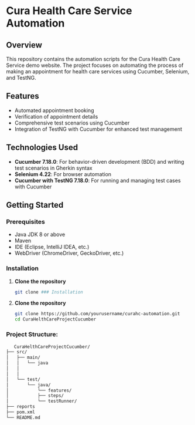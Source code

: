 # Cura Health Care Service Automation

## Overview

This repository contains the automation scripts for the Cura Health Care Service demo website. The project focuses on automating the process of making an appointment for health care services using Cucumber, Selenium, and TestNG.

## Features

- Automated appointment booking
- Verification of appointment details
- Comprehensive test scenarios using Cucumber
- Integration of TestNG with Cucumber for enhanced test management

## Technologies Used

- **Cucumber 7.18.0**: For behavior-driven development (BDD) and writing test scenarios in Gherkin syntax
- **Selenium 4.22**: For browser automation
- **Cucumber with TestNG 7.18.0**: For running and managing test cases with Cucumber

## Getting Started

### Prerequisites

- Java JDK 8 or above
- Maven
- IDE (Eclipse, IntelliJ IDEA, etc.)
- WebDriver (ChromeDriver, GeckoDriver, etc.)

### Installation

1. **Clone the repository**

   ```bash
   git clone ### Installation

1. **Clone the repository**

   ```bash
   git clone https://github.com/yourusername/curahc-automation.git
   cd CuraHelthCareProjectCucumber

### Project Structure:

```bash
   CuraHelthCareProjectCucumber/
├── src/
│   ├── main/
│   │   └── java
│   │                   
│   │              
│   └── test/
│       └── java/
│           └── features/
│           ├── steps/
│           └── testRunner/
├── reports
├── pom.xml
└── README.md
